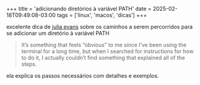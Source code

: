 +++
title = 'adicionando diretórios à variável PATH'
date = 2025-02-18T09:49:08-03:00
tags = ['linux', 'macos', 'dicas']
+++

excelente dica de [julia evans](https://jvns.ca/blog/2025/02/13/how-to-add-a-directory-to-your-path/) sobre os caminhos a serem percorridos para se adicionar um diretório à variável PATH

>  It’s something that feels “obvious” to me since I’ve been using the terminal for a long time, but when I searched for instructions for how to do it, I actually couldn’t find something that explained all of the steps.

ela explica os passos necessários com detalhes e exemplos.


